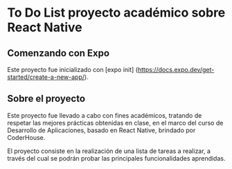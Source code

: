 # To Do List proyecto académico sobre React Native

## Comenzando con Expo

Este proyecto fue inicializado con [expo init] (https://docs.expo.dev/get-started/create-a-new-app/).

## Sobre el proyecto

Este proyecto fue llevado a cabo con fines académicos, tratando de respetar las mejores prácticas obtenidas en clase, en el marco del curso de Desarrollo de Aplicaciones, basado en React Native, brindado por CoderHouse.

El proyecto consiste en la realización de una lista de tareas a realizar, a través del cual se podrán probar las principales funcionalidades aprendidas.